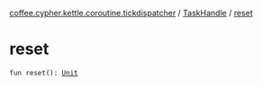 [coffee.cypher.kettle.coroutine.tickdispatcher](../index.md) / [TaskHandle](index.md) / [reset](./reset.md)

# reset

`fun reset(): `[`Unit`](https://kotlinlang.org/api/latest/jvm/stdlib/kotlin/-unit/index.html)
